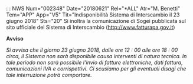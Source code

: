  :  : NWS Num="002348" Date="20180621" Rel="*ALL" Atr="M. Benetti" Tem="APP" App="V5" Tit="Indisponibilità Sistema di Interscambio il        23 giugno 2018" Sts="20"
Si inoltra la comunicazione di Sogei pubblicata sul sito ufficiale del Sistema di Interscambio (http://www.fatturapa.gov.it)

<b>Avviso</b>

<i>Si avvisa che il giorno 23 giugno 2018, dalle ore 12 : 00 alle ore 18 : 00 circa, il Sistema non sarà
disponibile causa interventi di natura tecnica. In tale periodo non sarà possibile l'invio di fatture elettroniche, dati fattura, comunicazioni IVA e corrispettivi.
Ci scusiamo per gli eventuali disagi che tale interruzione potrà comportare.</i> 